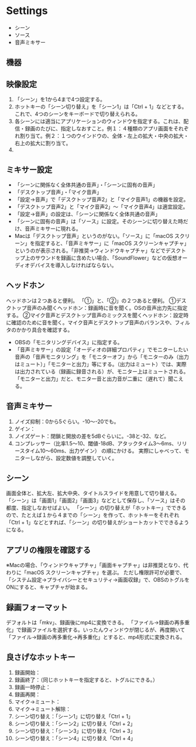# Settings

* シーン
* ソース
* 音声ミキサー
  
## 機器

## 映像設定
1. 「シーン」を1から4まで4つ設定する。
2. ホットキーの「シーン切り替え」を「シーン1」は「Ctrl + 1」などとする。これで、4つのシーンをキーボードで切り替えられる。
3. 各シーンには適当にアプリケーションのウィンドウを指定する。これは、配信・録画のたびに、指定しなおすこと。例１：４種類のアプリ画面をそれぞれ割り当て。例２：１つのウインドウの、全体・左上の拡大・中央の拡大・右上の拡大に割り当て。
4. 

## ミキサー設定
- 「シーンに関係なく全体共通の音声」・「シーンに固有の音声」
- 「デスクトップ音声」・「マイク音声」
- 「設定->音声」で「デスクトップ音声2」と「マイク音声1」の機器を設定。
- 「デスクトップ音声2」と「マイク音声2」～「マイク音声4」は適宜設定。
- 「設定->音声」の設定は、「シーンに関係なく全体共通の音声」
- 「シーンに固有の音声」は「ソース」に設定。そのシーンに切り替えた時だけ、音声ミキサーに現れる。
- Macは「デスクトップ音声」というのがない。「ソース」に「macOS スクリーン」を指定すると、「音声ミキサー」に「macOS スクリーンキャプチャ」というのが表示される。「非推奨->ウィンドウキャプチャ」などでデスクトップ上のサウンドを録画に含めたい場合、「SoundFlower」などの仮想オーディオデバイスを導入しなければならない。

## ヘッドホン
ヘッドホンは２つあると便利。
「①」と、「②」の２つあると便利。
①デスクトップ音声のみ聞くヘッドホン：録画時に音を聞く。OSの音声出力先に指定する。
②マイク音声とデスクトップ音声のミックスを聞くヘッドホン：設定時に確認のために音を聞く。マイク音声とデスクトップ音声のバランスや、フィルタのかかり具合を確認する。
- OBSの「モニタリングデバイス」に指定する。
- 「音声ミキサー」の設定「オーディオの詳細プロパティ」でモニターしたい音声の「音声モニタリング」を「モニターオフ」から「モニターのみ（出力はミュート）」「モニターと出力」等にする。（出力はミュート）では、実際は出力されている（録画に録音される）が、モニター上はミュートされる。「モニターと出力」だと、モニター音と出力音が二重に（遅れて）聞こえる。

## 音声ミキサー
1. ノイズ抑制：0から5ぐらい。-10～-20でも。
2. ゲイン：
3. ノイズゲート：閉鎖と開放の差を5dBぐらいに。-38と-32、など。
4. コンプレッサー（比率1.5～10、閾値-18dB、アタックタイム3～6ms、リリースタイム10～60ms、出力ゲイン）
   の順にかける。
実際にしゃべって、モニターしながら、設定数値を調整していく。

## シーン
画面全体と、拡大左、拡大中央、タイトルスライドを用意して切り替える。
「シーン」は「画面1」「画面2」「画面3」などとして保存し、「ソース」はその都度、指定しなおせばよい。
「シーン」の切り替えが「ホットキー」でできるので、たとえば１から４までの「シーン」を作って、ホットキーをそれぞれ「Ctrl + 1」などとすれば、「シーン」の切り替えがショートカットでできるようになる。

## アプリの権限を確認する

※Macの場合、「ウィンドウキャプチャ」「画面キャプチャ」は非推奨となり、代わりに「macOS スクリーンキャプチャ」を選ぶ。
ただし権限許可が必要で、「システム設定->プライバシーとセキュリティ->画面収録」で、OBSのトグルをONにすると、キャプチャが始まる。

## 録画フォーマット
デフォルトは「mkv」、録画後にmp4に変換できる。
「ファイル->録画の再多重化」で録画ファイルを選択する。いったんウィンドウが閉じるが、再度開いて「ファイル->録画の再多重化->再多重化」とすると、mp4形式に変換される。

## 良さげなホットキー
1. 録画開始：
2. 録画終了：（同じホットキーを指定すると、トグルにできる。）
3. 録画一時停止：
4. 録画再開：
5. マイク->ミュート：
6. マイク->ミュート解除：
7. シーン切り替え：「シーン1」に切り替え「Ctrl + 1」
8. シーン切り替え：「シーン2」に切り替え「Ctrl + 2」
9. シーン切り替え：「シーン3」に切り替え「Ctrl + 3」
10. シーン切り替え：「シーン4」に切り替え「Ctrl + 4」
